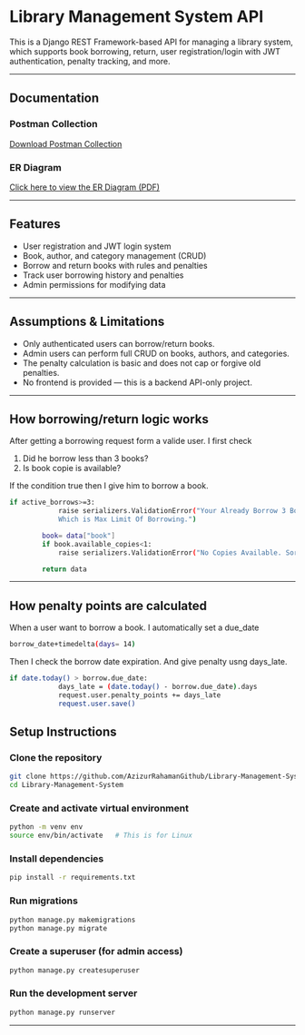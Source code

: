 # Library Management System API

This is a Django REST Framework-based API for managing a library system, which supports book borrowing, return, user registration/login with JWT authentication, penalty tracking, and more.

---

## Documentation

###  Postman Collection
[Download Postman Collection](./library_system_api.postman_collection.json)

###  ER Diagram
[Click here to view the ER Diagram (PDF)](./ER_diagram_of_library_system.pdf)

---

##  Features

- User registration and JWT login system
- Book, author, and category management (CRUD)
- Borrow and return books with rules and penalties
- Track user borrowing history and penalties
- Admin permissions for modifying data

---


##  Assumptions & Limitations

- Only authenticated users can borrow/return books.
- Admin users can perform full CRUD on books, authors, and categories.
- The penalty calculation is basic and does not cap or forgive old penalties.
- No frontend is provided — this is a backend API-only project.


---

## How borrowing/return logic works

After getting a borrowing request form a valide user. 
I first check
1. Did he borrow less than 3 books?
2. Is book copie is available?

If the condition true then I give him to borrow a book.

```bash
if active_borrows>=3:
            raise serializers.ValidationError("Your Already Borrow 3 Books. 
            Which is Max Limit Of Borrowing.")

        book= data["book"]
        if book.available_copies<1:
            raise serializers.ValidationError("No Copies Available. Sorry!")

        return data
```
---

 ## How penalty points are calculated

When a user want to borrow a book. I automatically set a due_date
```bash
borrow_date+timedelta(days= 14)
```
Then I check the borrow date expiration. And give penalty usng days_late.

```bash
if date.today() > borrow.due_date:
            days_late = (date.today() - borrow.due_date).days
            request.user.penalty_points += days_late
            request.user.save()
```



##  Setup Instructions

### Clone the repository

```bash
git clone https://github.com/AzizurRahamanGithub/Library-Management-System.git
cd Library-Management-System
```

### Create and activate virtual environment
```bash
python -m venv env
source env/bin/activate   # This is for Linux
```

### Install dependencies
```bash
pip install -r requirements.txt
```
###  Run migrations

```bash
python manage.py makemigrations
python manage.py migrate
```
### Create a superuser (for admin access)

```bash
python manage.py createsuperuser
```
### Run the development server

```bash
python manage.py runserver
```

---
     
